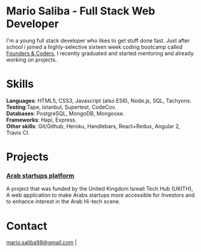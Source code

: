 # Mario Saliba - Full Stack Web Developer

I'm a young full stack developer who likes to get stuff done fast. Just after school i joined a highly-selective sixteen week coding bootcamp called [Founders & Coders](http://www.foundersandcoders.com/), I recently graduated and started mentoring and already working on projects.

# Skills
**Languages**: HTML5, CSS3, Javascript (also ES6), Node.js, SQL, Tachyons.                                         
**Testing**:Tape, Istanbul, Supertest, CodeCov.                                                           
**Databases**: PostgreSQL, MongoDB, Mongoose.                                                                    
**Frameworks**: Hapi, Express.                                                                             
**Other skills**: Git/Github, Heroku, Handlebars, React+Redux, Angular 2, Travis CI.

# Projects

### [Arab startups platform](http://arabinnovators.herokuapp.com/)

A project that was funded by the United Kingdom Isreali Tech Hub (UKITH), A web application to make Arabs startups more accessible for Investors and to enhance interest in the Arab Hi-tech scene.  

# Contact
mario.saliba98@gmail.com | 
